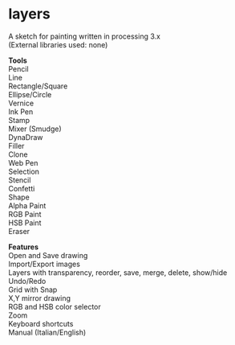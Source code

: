 # layers
A sketch for painting written in processing 3.x  
(External libraries used: none)  

**Tools**  
Pencil  
Line  
Rectangle/Square  
Ellipse/Circle  
Vernice  
Ink Pen  
Stamp  
Mixer (Smudge)  
DynaDraw  
Filler  
Clone  
Web Pen  
Selection  
Stencil  
Confetti  
Shape  
Alpha Paint  
RGB Paint  
HSB Paint  
Eraser  

**Features**  
Open and Save drawing  
Import/Export images  
Layers with transparency, reorder, save, merge, delete, show/hide  
Undo/Redo  
Grid with Snap  
X,Y mirror drawing  
RGB and HSB color selector  
Zoom  
Keyboard shortcuts  
Manual (Italian/English)  






